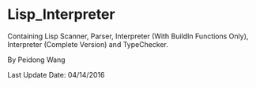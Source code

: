 # Lisp_Interpreter

Containing Lisp Scanner, Parser, Interpreter (With BuildIn Functions Only), Interpreter (Complete Version) and TypeChecker.

By Peidong Wang

Last Update Date: 04/14/2016
